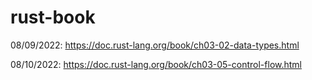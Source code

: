 # rust-book
08/09/2022: https://doc.rust-lang.org/book/ch03-02-data-types.html

08/10/2022: https://doc.rust-lang.org/book/ch03-05-control-flow.html
